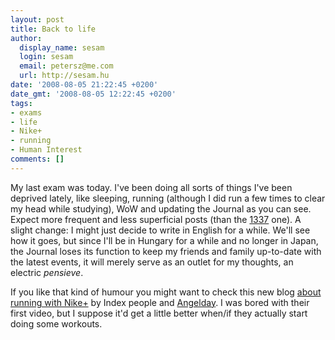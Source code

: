 ```yaml
---
layout: post
title: Back to life
author:
  display_name: sesam
  login: sesam
  email: petersz@me.com
  url: http://sesam.hu
date: '2008-08-05 21:22:45 +0200'
date_gmt: '2008-08-05 12:22:45 +0200'
tags:
- exams
- life
- Nike+
- running
- Human Interest
comments: []
---
```


My last exam was today. I've been doing all sorts of things I've been deprived lately, like sleeping, running (although I did run a few times to clear my head while studying), WoW and updating the Journal as you can see. Expect more frequent and less superficial posts (than the [1337](http://sesam.hu/2008/08/02/im-leet) one). A slight change: I might just decide to write in English for a while. We'll see how it goes, but since I'll be in Hungary for a while and no longer in Japan, the Journal loses its function to keep my friends and family up-to-date with the latest events, it will merely serve as an outlet for my thoughts, an electric _pensieve_.

If you like that kind of humour you might want to check this new blog [about running with Nike+](http://futo.blog.hu) by Index people and [Angelday](http://plastik.hu/2008/08/04/a-chesney-hawkes-emlekcsoport-megkezdi-adasat/#comment-43167). I was bored with their first video, but I suppose it'd get a little better when/if they actually start doing some workouts.

